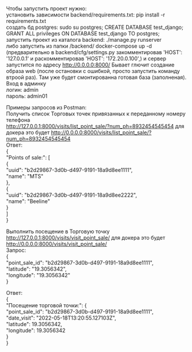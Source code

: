 Чтобы запустить проект нужно:  
установить зависимости backend/requirements.txt: pip install -r requirements.txt  
создать бд postgres: sudo su postgres; CREATE DATABASE test_django; GRANT ALL privileges ON DATABASE test_django TO postgres;  
запустить проект из каталога backend:  ./manage.py runserver  
либо запустить из папки /backend/ docker-compose up -d (предварительно в backend/cfg/settings.py закомментировав 'HOST': '127.0.0.1' и раскомментировав  'HOST': '172.20.0.100',) и сервер запустится  по адресу http://0.0.0.0:8000/  Бывает глючит создание образа web (после остановки с ошибкой, просто запустить команду втроой раз). Там уже будет смонтированна готовая база (заполненая). Вход в админку  
логин: admin  
пароль: admin01  

Примеры запросов из Postman:  
Получить список Торговых точек привязанных к переданному номеру телефона  
http://127.0.0.1:8000/visits/list_point_sale/?num_ph=8932454545454  для докера это будет http://0.0.0.0:8000/visits/list_point_sale/?num_ph=8932454545454  
Ответ:  
{  
  "Points of sale:": [  
    {  
      "uuid": "b2d29867-3d0b-d497-9191-18a9d8ee1111",  
      "name": "MTS"  
    },  
    {  
      "uuid": "b2d29867-3d0b-d497-9191-18a9d8ee2222",  
      "name": "Beeline"  
    }  
  ]  
}  


Выполнить посещение в Торговую точку  
http://127.0.0.1:8000/visits/visit_point_sale/  для докера это будет  http://0.0.0.0:8000/visits/visit_point_sale/    
Запрос:  
{  
  "point_sale_id": "b2d29867-3d0b-d497-9191-18a9d8ee1111",  
  "latitude": "19.3056342",  
  "longitude": "19.3056342"  
}   
  
  
  
Ответ:  
{  
  "Посещение торговой точки:": {  
    "point_sale_id": "b2d29867-3d0b-d497-9191-18a9d8ee1111",  
    "date_visit": "2022-05-18T13:20:55.127103Z",  
    "latitude": 19.3056342,  
    "longitude": 19.3056342  
  }  
}  

